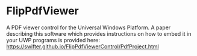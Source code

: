 # FlipPdfViewer
A PDF viewer control for the Universal Windows Platform. A paper describing this software which provides instructions on how to embed it in your UWP programs is provided here:  https://swifter.github.io/FlipPdfViewerControl/PdfProject.html
